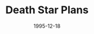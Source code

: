 ---
mission_id: dsplans
slug: "death-star-plans"
editorsChoice:
title: "Death Star Plans"
authors: 
    - "Doug Vader"
date: 1995-12-18
filename: "dsplans.zip"
description: "Like the title suggests, Kyle Katarn is needed to acquire a second set of Death Star Plans from an Imperial base. You have heard that Boba Fett and Dark Troopers are present at the base, and that the Imperials are fond of Kell Dragons."
cover: 
levelReplaced:	SECBASE
difficulty: no
bm:	no
fme: no
wax: no
three_do: no
voc: no
gmd: no
vue: no
lfd: no
base: "New level from scratch" 
editors: "DFUSE"

---